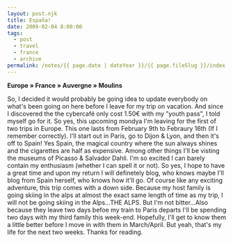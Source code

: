 ```yaml
---
layout: post.njk
title: España!
date: 2009-02-04 8:00:00
tags:
  - post
  - travel
  - france
  - archive
permalink: /notes/{{ page.date | dateYear }}/{{ page.fileSlug }}/index.html
---
```


**Europe » France » Auvergne » Moulins**

So, I decided it would probably be going idea to update everybody on what's been going on here before I leave for my trip on vacation. And since I discovered the the cybercafé only cost 1.50€ with my "youth pass", I told myself go for it. So yes, this upcoming mondya I'm leaving for the first of two trips in Europe. This one lasts from February 9th to Febraury 16th (If I remember correctly). I'll start out in Paris, go to Dijon & Lyon, and then it's off to Spain! Yes Spain, the magical country where the sun always shines and the cigarettes are half as expensive. Among other things I'll be visting the museums of Picasso & Salvador Dahli. I'm so excited I can barely contain my enthusiasm (whether I can spell it or not). So yes, I hope to have a great time and upon my return I will definetely blog, who knows maybe I'll blog from Spain herself, who knows how it'll go. Of course like any exciting adventure, this trip comes with a down side. Because my host family is going skiing in the alps at almost the exact same length of time as my trip, I will not be going skiing in the Alps...THE ALPS. But I'm not bitter...Also because they leave two days befoe my train to Paris departs I'll be spending two days with my third family this week-end. Hopefully, I'll get to know them a little better before I move in with them in March/April. But yeah, that's my life for the next two weeks. Thanks for reading.
